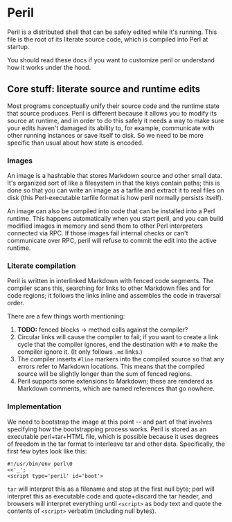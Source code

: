 # Peril
Peril is a distributed shell that can be safely edited while it's running. This
file is the root of its literate source code, which is compiled into Perl at
startup.

You should read these docs if you want to customize peril or understand how it
works under the hood.

## Core stuff: literate source and runtime edits
Most programs conceptually unify their source code and the runtime state that
source produces. Peril is different because it allows you to modify its source
at runtime, and in order to do this safely it needs a way to make sure your
edits haven't damaged its ability to, for example, communicate with other
running instances or save itself to disk. So we need to be more specific than
usual about how state is encoded.

### Images
An image is a hashtable that stores Markdown source and other small data. It's
organized sort of like a filesystem in that the keys contain paths; this is
done so that you can write an image as a tarfile and extract it to real files
on disk (this Perl-executable tarfile format is how peril normally persists
itself).

An image can also be compiled into code that can be installed into a Perl
runtime. This happens automatically when you start peril, and you can build
modified images in memory and send them to other Perl interpreters connected
via RPC. If those images fail internal checks or can't communicate over RPC,
peril will refuse to commit the edit into the active runtime.

### Literate compilation
Peril is written in interlinked Markdown with fenced code segments. The
compiler scans this, searching for links to other Markdown files and for code
regions; it follows the links inline and assembles the code in traversal order.

There are a few things worth mentioning:

1. **TODO:** fenced blocks -> method calls against the compiler?
2. Circular links will cause the compiler to fail; if you want to create a link
   cycle that the compiler ignores, end the destination with `#` to make the
   compiler ignore it. (It only follows `.md` links.)
3. The compiler inserts `#line` markers into the compiled source so that any
   errors refer to Markdown locations. This means that the compiled source will
   be slightly longer than the sum of fenced regions.
4. Peril supports some extensions to Markdown; these are rendered as Markdown
   comments, which are named references that go nowhere.

### Implementation
We need to bootstrap the image at this point -- and part of that involves
specifying how the bootstrapping process works. Peril is stored as an
executable perl+tar+HTML file, which is possible because it uses degrees of
freedom in the tar format to interleave tar and other data. Specifically, the
first few bytes look like this:

```
#!/usr/bin/env perl\0
<<'_';
<script type='peril' id='boot'>
```

`tar` will interpret this as a filename and stop at the first null byte; perl
will interpret this as executable code and quote+discard the tar header, and
browsers will interpret everything until `<script>` as body text and quote the
contents of `<script>` verbatim (including null bytes).


